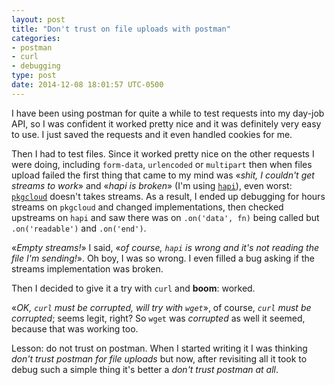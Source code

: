 ```yaml
---
layout: post
title: "Don't trust on file uploads with postman"
categories:
- postman
- curl
- debugging
type: post
date: 2014-12-08 18:01:57 UTC-0500
---
```

I have been using postman for quite a while to test requests into my day-job API, so I was confident it worked pretty nice and it was definitely very easy to use. I just saved the requests and it even handled cookies for me.

Then I had to test files. Since it worked pretty nice on the other requests I were doing, including `form-data`, `urlencoded` or `multipart` then when files upload failed the first thing that came to my mind was «*shit, I couldn't get streams to work*» and «*hapi is broken*» (I'm using [`hapi`](http://hapijs.com/)), even worst: [`pkgcloud`](https://github.com/pkgcloud/pkgcloud) doesn't takes streams. As a result, I ended up debugging for hours streams on `pkgcloud` and changed implementations, then checked upstreams on `hapi` and saw there was on `.on('data', fn)` being called but `.on('readable')` and `.on('end')`.

«*Empty streams!*» I said, «*of course, `hapi` is wrong and it's not reading the file I'm sending!*». Oh boy, I was so wrong. I even filled a bug asking if the streams implementation was broken.

Then I decided to give it a try with `curl` and **boom**: worked.

«*OK, `curl` must be corrupted, will try with `wget`*», of course, *`curl` must be corrupted*; seems legit, right? So `wget` was *corrupted* as well it seemed, because that was working too.

Lesson: do not trust on postman. When I started writing it I was thinking *don't trust postman for file uploads* but now, after revisiting all it took to debug such a simple thing it's better a *don't trust postman at all*.
